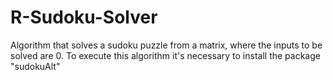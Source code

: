 # R-Sudoku-Solver
Algorithm that solves a sudoku puzzle from a matrix, where the inputs to be solved are 0.
To execute this algorithm it's necessary to install the package "sudokuAlt"
